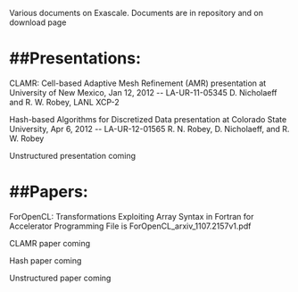 Various documents on Exascale. Documents are in repository and on download page

##Presentations:
===============

CLAMR: Cell-based Adaptive Mesh Refinement (AMR) presentation
    at University of New Mexico, Jan 12, 2012 -- LA-UR-11-05345
   D. Nicholaeff and R. W. Robey, LANL XCP-2

Hash-based Algorithms for Discretized Data presentation
    at Colorado State University, Apr 6, 2012 -- LA-UR-12-01565
   R. N. Robey, D. Nicholaeff, and R. W. Robey

Unstructured presentation coming


##Papers:
==============

ForOpenCL: Transformations Exploiting Array Syntax in Fortran
    for Accelerator Programming
    File is ForOpenCL_arxiv_1107.2157v1.pdf
 
CLAMR paper coming

Hash paper coming

Unstructured paper coming

